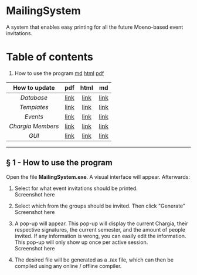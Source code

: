 # MailingSystem
A system that enables easy printing for all the future Moeno-based event invitations.
# Table of contents
1. How to use the program [md]() [html]() [pdf]()

How to update      | pdf       | html     | md
:---:              | :---:     | :---:    | :---:
*Database*         | [link]()  | [link]() | [link]()
*Templates*        | [link]()  | [link]() | [link]()
*Events*           | [link]()  | [link]() | [link]()
*Chargia Members*  | [link]()  | [link]() | [link]()
*GUI*              | [link]()  | [link]() | [link]()

----

## § 1 - How to use the program
Open the file **MailingSystem.exe**. A visual interface will appear. Afterwards:

1. Select for what event invitations should be printed.  
Screenshot here

1. Select which from the groups should be invited. Then click "Generate"  
Screenshot here

1. A pop-up will appear. This pop-up will display the current Chargia, their respective signatures, the current semester, and the amount of people invited. If any information is wrong, you can easily edit the information. This pop-up will only show up once per active session.  
Screenshot here

1. The desired file will be generated as a *.tex* file, which can then be compiled using any online / offline compiler.
